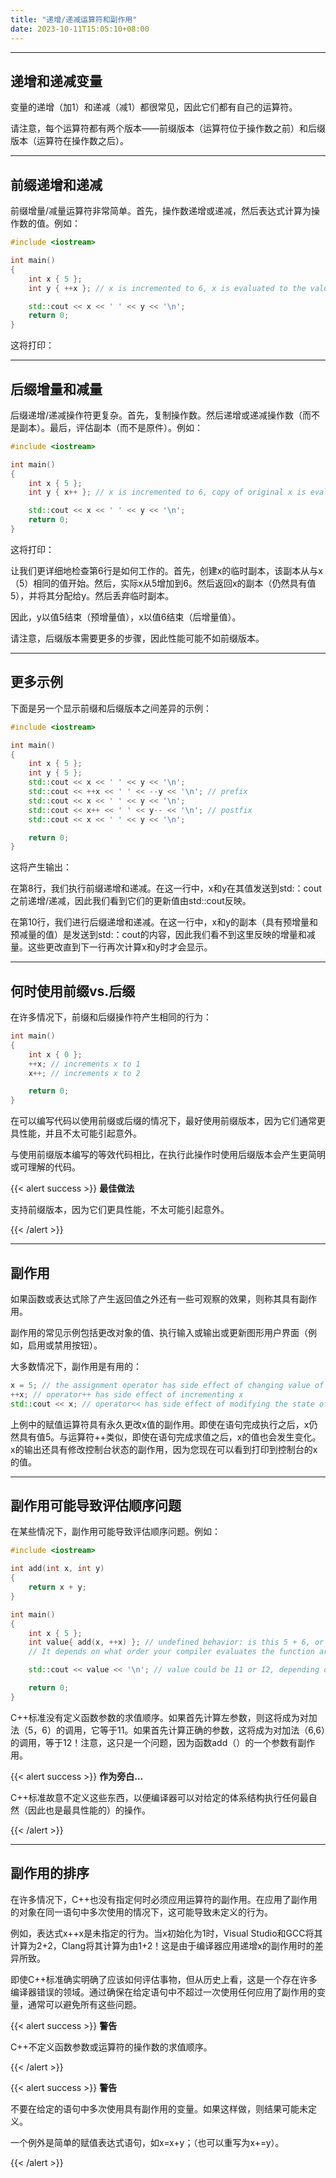 ```yaml
---
title: "递增/递减运算符和副作用"
date: 2023-10-11T15:05:10+08:00
---
```


***
## 递增和递减变量

变量的递增（加1）和递减（减1）都很常见，因此它们都有自己的运算符。





请注意，每个运算符都有两个版本——前缀版本（运算符位于操作数之前）和后缀版本（运算符在操作数之后）。

***
## 前缀递增和递减

前缀增量/减量运算符非常简单。首先，操作数递增或递减，然后表达式计算为操作数的值。例如：

```C++
#include <iostream>

int main()
{
    int x { 5 };
    int y { ++x }; // x is incremented to 6, x is evaluated to the value 6, and 6 is assigned to y

    std::cout << x << ' ' << y << '\n';
    return 0;
}
```

这将打印：

***
## 后缀增量和减量

后缀递增/递减操作符更复杂。首先，复制操作数。然后递增或递减操作数（而不是副本）。最后，评估副本（而不是原件）。例如：

```C++
#include <iostream>

int main()
{
    int x { 5 };
    int y { x++ }; // x is incremented to 6, copy of original x is evaluated to the value 5, and 5 is assigned to y

    std::cout << x << ' ' << y << '\n';
    return 0;
}
```

这将打印：

让我们更详细地检查第6行是如何工作的。首先，创建x的临时副本，该副本从与x（5）相同的值开始。然后，实际x从5增加到6。然后返回x的副本（仍然具有值5），并将其分配给y。然后丢弃临时副本。

因此，y以值5结束（预增量值），x以值6结束（后增量值）。

请注意，后缀版本需要更多的步骤，因此性能可能不如前缀版本。

***
## 更多示例

下面是另一个显示前缀和后缀版本之间差异的示例：

```C++
#include <iostream>

int main()
{
    int x { 5 };
    int y { 5 };
    std::cout << x << ' ' << y << '\n';
    std::cout << ++x << ' ' << --y << '\n'; // prefix
    std::cout << x << ' ' << y << '\n';
    std::cout << x++ << ' ' << y-- << '\n'; // postfix
    std::cout << x << ' ' << y << '\n';

    return 0;
}
```

这将产生输出：

在第8行，我们执行前缀递增和递减。在这一行中，x和y在其值发送到std:：cout之前递增/递减，因此我们看到它们的更新值由std::cout反映。

在第10行，我们进行后缀递增和递减。在这一行中，x和y的副本（具有预增量和预减量的值）是发送到std:：cout的内容，因此我们看不到这里反映的增量和减量。这些更改直到下一行再次计算x和y时才会显示。

***
## 何时使用前缀vs.后缀

在许多情况下，前缀和后缀操作符产生相同的行为：

```C++
int main()
{
    int x { 0 };
    ++x; // increments x to 1
    x++; // increments x to 2

    return 0;
}
```

在可以编写代码以使用前缀或后缀的情况下，最好使用前缀版本，因为它们通常更具性能，并且不太可能引起意外。

与使用前缀版本编写的等效代码相比，在执行此操作时使用后缀版本会产生更简明或可理解的代码。

{{< alert success >}}
**最佳做法**

支持前缀版本，因为它们更具性能，不太可能引起意外。

{{< /alert >}}

***
## 副作用

如果函数或表达式除了产生返回值之外还有一些可观察的效果，则称其具有副作用。

副作用的常见示例包括更改对象的值、执行输入或输出或更新图形用户界面（例如，启用或禁用按钮）。

大多数情况下，副作用是有用的：

```C++
x = 5; // the assignment operator has side effect of changing value of x
++x; // operator++ has side effect of incrementing x
std::cout << x; // operator<< has side effect of modifying the state of the console
```

上例中的赋值运算符具有永久更改x值的副作用。即使在语句完成执行之后，x仍然具有值5。与运算符++类似，即使在语句完成求值之后，x的值也会发生变化。x的输出还具有修改控制台状态的副作用，因为您现在可以看到打印到控制台的x的值。

***
## 副作用可能导致评估顺序问题

在某些情况下，副作用可能导致评估顺序问题。例如：

```C++
#include <iostream>

int add(int x, int y)
{
    return x + y;
}

int main()
{
    int x { 5 };
    int value{ add(x, ++x) }; // undefined behavior: is this 5 + 6, or 6 + 6?
    // It depends on what order your compiler evaluates the function arguments in

    std::cout << value << '\n'; // value could be 11 or 12, depending on how the above line evaluates!

    return 0;
}
```

C++标准没有定义函数参数的求值顺序。如果首先计算左参数，则这将成为对加法（5，6）的调用，它等于11。如果首先计算正确的参数，这将成为对加法（6,6）的调用，等于12！注意，这只是一个问题，因为函数add（）的一个参数有副作用。

{{< alert success >}}
**作为旁白…**

C++标准故意不定义这些东西，以便编译器可以对给定的体系结构执行任何最自然（因此也是最具性能的）的操作。

{{< /alert >}}

***
## 副作用的排序

在许多情况下，C++也没有指定何时必须应用运算符的副作用。在应用了副作用的对象在同一语句中多次使用的情况下，这可能导致未定义的行为。

例如，表达式x++x是未指定的行为。当x初始化为1时，Visual Studio和GCC将其计算为2+2，Clang将其计算为由1+2！这是由于编译器应用递增x的副作用时的差异所致。

即使C++标准确实明确了应该如何评估事物，但从历史上看，这是一个存在许多编译器错误的领域。通过确保在给定语句中不超过一次使用任何应用了副作用的变量，通常可以避免所有这些问题。

{{< alert success >}}
**警告**

C++不定义函数参数或运算符的操作数的求值顺序。

{{< /alert >}}

{{< alert success >}}
**警告**

不要在给定的语句中多次使用具有副作用的变量。如果这样做，则结果可能未定义。

一个例外是简单的赋值表达式语句，如x=x+y；（也可以重写为x+=y）。

{{< /alert >}}

